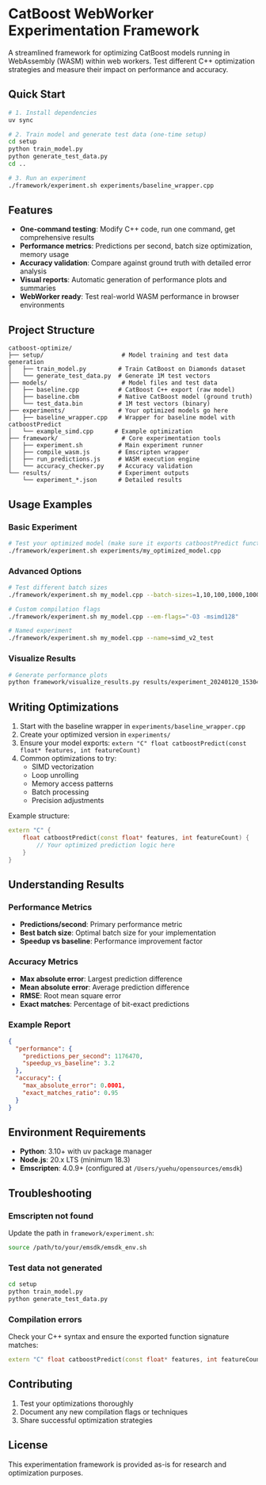 # CatBoost WebWorker Experimentation Framework

A streamlined framework for optimizing CatBoost models running in WebAssembly (WASM) within web workers. Test different C++ optimization strategies and measure their impact on performance and accuracy.

## Quick Start

```bash
# 1. Install dependencies
uv sync

# 2. Train model and generate test data (one-time setup)
cd setup
python train_model.py
python generate_test_data.py
cd ..

# 3. Run an experiment
./framework/experiment.sh experiments/baseline_wrapper.cpp
```

## Features

- **One-command testing**: Modify C++ code, run one command, get comprehensive results
- **Performance metrics**: Predictions per second, batch size optimization, memory usage
- **Accuracy validation**: Compare against ground truth with detailed error analysis
- **Visual reports**: Automatic generation of performance plots and summaries
- **WebWorker ready**: Test real-world WASM performance in browser environments

## Project Structure

```
catboost-optimize/
├── setup/                      # Model training and test data generation
│   ├── train_model.py         # Train CatBoost on Diamonds dataset
│   └── generate_test_data.py  # Generate 1M test vectors
├── models/                     # Model files and test data
│   ├── baseline.cpp           # CatBoost C++ export (raw model)
│   ├── baseline.cbm           # Native CatBoost model (ground truth)
│   └── test_data.bin          # 1M test vectors (binary)
├── experiments/               # Your optimized models go here
│   ├── baseline_wrapper.cpp   # Wrapper for baseline model with catboostPredict
│   └── example_simd.cpp      # Example optimization
├── framework/                  # Core experimentation tools
│   ├── experiment.sh          # Main experiment runner
│   ├── compile_wasm.js        # Emscripten wrapper
│   ├── run_predictions.js     # WASM execution engine
│   └── accuracy_checker.py    # Accuracy validation
└── results/                   # Experiment outputs
    └── experiment_*.json      # Detailed results
```

## Usage Examples

### Basic Experiment

```bash
# Test your optimized model (make sure it exports catboostPredict function)
./framework/experiment.sh experiments/my_optimized_model.cpp
```

### Advanced Options

```bash
# Test different batch sizes
./framework/experiment.sh my_model.cpp --batch-sizes=1,10,100,1000,10000

# Custom compilation flags
./framework/experiment.sh my_model.cpp --em-flags="-O3 -msimd128"

# Named experiment
./framework/experiment.sh my_model.cpp --name=simd_v2_test
```

### Visualize Results

```bash
# Generate performance plots
python framework/visualize_results.py results/experiment_20240120_153045_report.json
```

## Writing Optimizations

1. Start with the baseline wrapper in `experiments/baseline_wrapper.cpp`
2. Create your optimized version in `experiments/`
3. Ensure your model exports: `extern "C" float catboostPredict(const float* features, int featureCount)`
4. Common optimizations to try:
   - SIMD vectorization
   - Loop unrolling
   - Memory access patterns
   - Batch processing
   - Precision adjustments

Example structure:
```cpp
extern "C" {
    float catboostPredict(const float* features, int featureCount) {
        // Your optimized prediction logic here
    }
}
```

## Understanding Results

### Performance Metrics
- **Predictions/second**: Primary performance metric
- **Best batch size**: Optimal batch size for your implementation
- **Speedup vs baseline**: Performance improvement factor

### Accuracy Metrics
- **Max absolute error**: Largest prediction difference
- **Mean absolute error**: Average prediction difference
- **RMSE**: Root mean square error
- **Exact matches**: Percentage of bit-exact predictions

### Example Report
```json
{
  "performance": {
    "predictions_per_second": 1176470,
    "speedup_vs_baseline": 3.2
  },
  "accuracy": {
    "max_absolute_error": 0.0001,
    "exact_matches_ratio": 0.95
  }
}
```

## Environment Requirements

- **Python**: 3.10+ with uv package manager
- **Node.js**: 20.x LTS (minimum 18.3)
- **Emscripten**: 4.0.9+ (configured at `/Users/yuehu/opensources/emsdk`)

## Troubleshooting

### Emscripten not found
Update the path in `framework/experiment.sh`:
```bash
source /path/to/your/emsdk/emsdk_env.sh
```

### Test data not generated
```bash
cd setup
python train_model.py
python generate_test_data.py
```

### Compilation errors
Check your C++ syntax and ensure the exported function signature matches:
```cpp
extern "C" float catboostPredict(const float* features, int featureCount)
```

## Contributing

1. Test your optimizations thoroughly
2. Document any new compilation flags or techniques
3. Share successful optimization strategies

## License

This experimentation framework is provided as-is for research and optimization purposes.